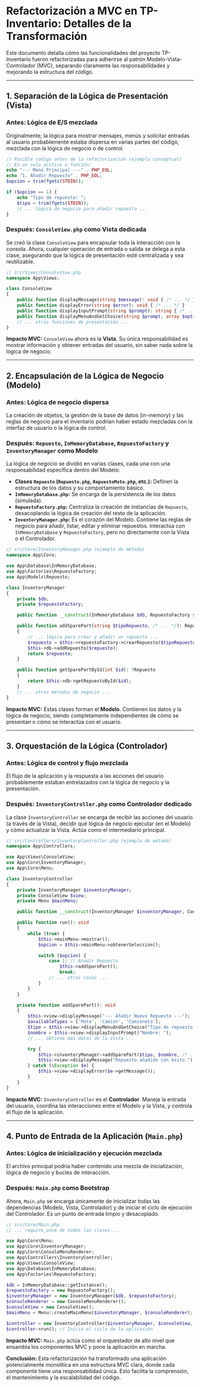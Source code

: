 # Refactorización a MVC en TP-Inventario: Detalles de la Transformación

Este documento detalla cómo las funcionalidades del proyecto TP-Inventario fueron refactorizadas para adherirse al patrón Modelo-Vista-Controlador (MVC), separando claramente las responsabilidades y mejorando la estructura del código.

---

## 1. Separación de la Lógica de Presentación (Vista)
### Antes: Lógica de E/S mezclada
Originalmente, la lógica para mostrar mensajes, menús y solicitar entradas al usuario probablemente estaba dispersa en varias partes del código, mezclada con la lógica de negocio o de control.
```php
// Posible código antes de la refactorización (ejemplo conceptual)
// En un solo archivo o función:
echo "--- Menú Principal ---" . PHP_EOL;
echo "1. Añadir Repuesto" . PHP_EOL;
$opcion = trim(fgets(STDIN));

if ($opcion == 1) {
    echo "Tipo de repuesto: ";
    $tipo = trim(fgets(STDIN));
    // ... lógica de negocio para añadir repuesto ...
}
```

### Después: `ConsoleView.php` como Vista dedicada
Se creó la clase `ConsoleView` para encapsular toda la interacción con la consola. Ahora, cualquier operación de entrada o salida se delega a esta clase, asegurando que la lógica de presentación esté centralizada y sea reutilizable.
```php
// src/Views/ConsoleView.php
namespace App\Views;

class ConsoleView
{
    public function displayMessage(string $message): void { /* ... */ }
    public function displayError(string $error): void { /* ... */ }
    public function displayInputPrompt(string $prompt): string { /* ... */ }
    public function displayMenuAndGetChoice(string $prompt, array $options): string { /* ... */ }
    // ... otras funciones de presentación ...
}
```
**Impacto MVC:** `ConsoleView` ahora es la **Vista**. Su única responsabilidad es mostrar información y obtener entradas del usuario, sin saber nada sobre la lógica de negocio.

---

## 2. Encapsulación de la Lógica de Negocio (Modelo)
### Antes: Lógica de negocio dispersa
La creación de objetos, la gestión de la base de datos (in-memory) y las reglas de negocio para el inventario podrían haber estado mezcladas con la interfaz de usuario o la lógica de control.

### Después: `Repuesto`, `InMemoryDatabase`, `RepuestoFactory` y `InventoryManager` como Modelo
La lógica de negocio se dividió en varias clases, cada una con una responsabilidad específica dentro del Modelo:
*   **Clases `Repuesto` (`Repuesto.php`, `RepuestoMoto.php`, etc.):** Definen la estructura de los datos y su comportamiento básico.
*   **`InMemoryDatabase.php`:** Se encarga de la persistencia de los datos (simulada).
*   **`RepuestoFactory.php`:** Centraliza la creación de instancias de `Repuesto`, desacoplando la lógica de creación del resto de la aplicación.
*   **`InventoryManager.php`:** Es el corazón del Modelo. Contiene las reglas de negocio para añadir, listar, editar y eliminar repuestos. Interactúa con `InMemoryDatabase` y `RepuestoFactory`, pero no directamente con la Vista o el Controlador.
```php
// src/Core/InventoryManager.php (ejemplo de método)
namespace App\Core;

use App\Database\InMemoryDatabase;
use App\Factories\RepuestoFactory;
use App\Models\Repuesto;

class InventoryManager
{
    private $db;
    private $repuestoFactory;

    public function __construct(InMemoryDatabase $db, RepuestoFactory $repuestoFactory) { /* ... */ }

    public function addSparePart(string $tipoRepuesto, /* ... */): Repuesto
    {
        // ... lógica para crear y añadir un repuesto ...
        $repuesto = $this->repuestoFactory->crearRepuesto($tipoRepuesto, $datosRepuesto);
        $this->db->addRepuesto($repuesto);
        return $repuesto;
    }

    public function getSparePartById(int $id): ?Repuesto
    {
        return $this->db->getRepuestoById($id);
    }
    // ... otros métodos de negocio ...
}
```
**Impacto MVC:** Estas clases forman el **Modelo**. Contienen los datos y la lógica de negocio, siendo completamente independientes de cómo se presentan o cómo se interactúa con el usuario.

---

## 3. Orquestación de la Lógica (Controlador)
### Antes: Lógica de control y flujo mezclada
El flujo de la aplicación y la respuesta a las acciones del usuario probablemente estaban entrelazados con la lógica de negocio y la presentación.

### Después: `InventoryController.php` como Controlador dedicado
La clase `InventoryController` se encarga de recibir las acciones del usuario (a través de la Vista), decidir qué lógica de negocio ejecutar (en el Modelo) y cómo actualizar la Vista. Actúa como el intermediario principal.
```php
// src/Controllers/InventoryController.php (ejemplo de método)
namespace App\Controllers;

use App\Views\ConsoleView;
use App\Core\InventoryManager;
use App\Core\Menu;

class InventoryController
{
    private InventoryManager $inventoryManager;
    private ConsoleView $view;
    private Menu $mainMenu;

    public function __construct(InventoryManager $inventoryManager, ConsoleView $view, Menu $mainMenu) { /* ... */ }

    public function run(): void
    {
        while (true) {
            $this->mainMenu->mostrar();
            $opcion = $this->mainMenu->obtenerSeleccion();

            switch ($opcion) {
                case 1: // Añadir Repuesto
                    $this->addSparePart();
                    break;
                // ... otros casos ...
            }
        }
    }

    private function addSparePart(): void
    {
        $this->view->displayMessage("--- Añadir Nuevo Repuesto ---");
        $availableTypes = ['Moto', 'Camion', 'Camioneta'];
        $tipo = $this->view->displayMenuAndGetChoice("Tipo de repuesto:", $availableTypes);
        $nombre = $this->view->displayInputPrompt("Nombre: ");
        // ... obtiene más datos de la Vista ...

        try {
            $this->inventoryManager->addSparePart($tipo, $nombre, /* ... */);
            $this->view->displayMessage("Repuesto añadido con éxito.");
        } catch (\Exception $e) {
            $this->view->displayError($e->getMessage());
        }
    }
}
```
**Impacto MVC:** `InventoryController` es el **Controlador**. Maneja la entrada del usuario, coordina las interacciones entre el Modelo y la Vista, y controla el flujo de la aplicación.

---

## 4. Punto de Entrada de la Aplicación (`Main.php`)
### Antes: Lógica de inicialización y ejecución mezclada
El archivo principal podría haber contenido una mezcla de inicialización, lógica de negocio y bucles de interacción.

### Después: `Main.php` como Bootstrap
Ahora, `Main.php` se encarga únicamente de inicializar todas las dependencias (Modelo, Vista, Controlador) y de iniciar el ciclo de ejecución del Controlador. Es un punto de entrada limpio y desacoplado.
```php
// src/Core/Main.php
// ... require_once de todas las clases ...

use App\Core\Menu;
use App\Core\InventoryManager;
use App\Core\ConsoleMenuRenderer;
use App\Controllers\InventoryController;
use App\Views\ConsoleView;
use App\Database\InMemoryDatabase;
use App\Factories\RepuestoFactory;

$db = InMemoryDatabase::getInstance();
$repuestoFactory = new RepuestoFactory();
$inventoryManager = new InventoryManager($db, $repuestoFactory);
$consoleRenderer = new ConsoleMenuRenderer();
$consoleView = new ConsoleView();
$mainMenu = Menu::createMainMenu($inventoryManager, $consoleRenderer);

$controller = new InventoryController($inventoryManager, $consoleView, $mainMenu);
$controller->run(); // Inicia el ciclo de la aplicación
```
**Impacto MVC:** `Main.php` actúa como el orquestador de alto nivel que ensambla los componentes MVC y pone la aplicación en marcha.

**Conclusión:** Esta refactorización ha transformado una aplicación potencialmente monolítica en una estructura MVC clara, donde cada componente tiene una responsabilidad única. Esto facilita la comprensión, el mantenimiento y la escalabilidad del código.
